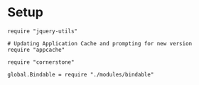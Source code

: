 Setup
=====

    require "jquery-utils"

    # Updating Application Cache and prompting for new version
    require "appcache"

    require "cornerstone"

    global.Bindable = require "./modules/bindable"
